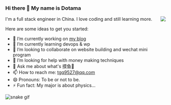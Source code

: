 ### Hi there 👋 My name is Dotama

<!--
**dotama/dotama** is a ✨ _special_ ✨ repository because its `README.md` (this file) appears on your GitHub profile.-->

<img align="right" src="https://github-readme-stats.vercel.app/api?username=dotama&show_icons=true&hide_border=true&theme=tokyonight" />
                                                                                                                                             
I'm a full stack engineer in China. I love coding and still learning more.

Here are some ideas to get you started:

- 🔭 I’m currently working on [my blog](http://www.mywish.top)
- 🌱 I’m currently learning devops & wp
- 👯 I’m looking to collaborate on website building and wechat mini program
- 🤔 I’m looking for help with money making techniques
- 💬 Ask me about what's 摸鱼🐳
- 📫 How to reach me: tgq9527@qq.com
- 😄 Pronouns: To be or not to be.
- ⚡ Fun fact: My major is about physics...

![snake gif](https://github.com/dotama/dotama/blob/output/github-contribution-grid-snake.gif)
<!--
[![Dotama's GitHub stats](https://github-readme-stats.vercel.app/api?username=dotama&theme=tokyonight)](https://github.com/anuraghazra/github-readme-stats) -->
